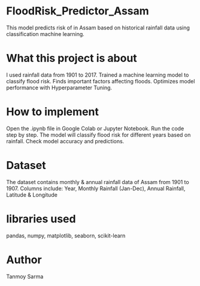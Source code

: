 ﻿# FloodRisk_Predictor_Assam
This model predicts risk of in Assam based on historical rainfall data using classification machine learning.

# What this project is about
I used rainfall data from 1901 to 2017.
Trained a machine learning model to classify flood risk.
Finds important factors affecting floods.
Optimizes model performance with Hyperparameter Tuning.

# How to implement
Open the .ipynb file in Google Colab or Jupyter Notebook.
Run the code step by step.
The model will classify flood risk for different years based on rainfall.
Check model accuracy and predictions.

# Dataset
The dataset contains monthly & annual rainfall data of Assam from 1901 to 1907.
Columns include: Year, Monthly Rainfall (Jan-Dec), Annual Rainfall, Latitude & Longitude

# libraries used
pandas, numpy, matplotlib, seaborn, scikit-learn

# Author
Tanmoy Sarma
